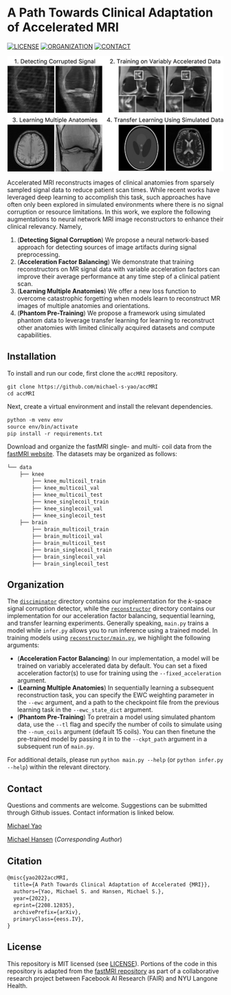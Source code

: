 # A Path Towards Clinical Adaptation of Accelerated MRI

[![LICENSE](https://img.shields.io/badge/license-MIT-green.svg)](LICENSE.md)
[![ORGANIZATION](https://img.shields.io/badge/Microsoft%20Research-0078d4?style=flat&logo=microsoft&logoColor=white)](https://www.microsoft.com/en-us/research/)
[![CONTACT](https://img.shields.io/badge/contact-michael.yao%40pennmedicine.upenn.edu-blue)](mailto:michael.yao@pennmedicine.upenn.edu)

![Accelerated MRI](docs/abstract.png)

Accelerated MRI reconstructs images of clinical anatomies from sparsely sampled signal data to reduce patient scan times. While recent works have leveraged deep learning to accomplish this task, such approaches have often only been explored in simulated environments where there is no signal corruption or resource limitations. In this work, we explore the following augmentations to neural network MRI image reconstructors to enhance their clinical relevancy. Namely,

  1. (**Detecting Signal Corruption**) We propose a neural network-based approach for detecting sources of image artifacts during signal preprocessing.
  2. (**Acceleration Factor Balancing**) We demonstrate that training reconstructors on MR signal data with variable acceleration factors can improve their average performance at any time step of a clinical patient scan.
  3. (**Learning Multiple Anatomies**) We offer a new loss function to overcome catastrophic forgetting when models learn to reconstruct MR images of multiple anatomies and orientations. 
  4. (**Phantom Pre-Training**) We propose a framework using simulated phantom data to leverage transfer learning for learning to reconstruct other anatomies with limited clinically acquired datasets and compute capabilities.

## Installation

To install and run our code, first clone the `accMRI` repository.

```
git clone https://github.com/michael-s-yao/accMRI
cd accMRI
```

Next, create a virtual environment and install the relevant dependencies.

```
python -m venv env
source env/bin/activate
pip install -r requirements.txt
```

Download and organize the fastMRI single- and multi- coil data from the [fastMRI website](https://fastmri.med.nyu.edu/). The datasets may be organized as follows:

```
└── data
    ├── knee       
        ├── knee_multicoil_train
        ├── knee_multicoil_val
        ├── knee_multicoil_test
        ├── knee_singlecoil_train
        ├── knee_singlecoil_val
        ├── knee_singlecoil_test
    ├── brain      
        ├── brain_multicoil_train
        ├── brain_multicoil_val
        ├── brain_multicoil_test
        ├── brain_singlecoil_train
        ├── brain_singlecoil_val
        ├── brain_singlecoil_test
```

## Organization

The [`disciminator`](./discriminator) directory contains our implementation for the *k*-space signal corruption detector, while the [`reconstructor`](./reconstructor) directory contains our implementation for our acceleration factor balancing, sequential learning, and transfer learning experiments. Generally speaking, `main.py` trains a model while `infer.py` allows you to run inference using a trained model. In training models using [`reconstructor/main.py`](./reconstructor/main.py), we highlight the following arguments:

  - (**Acceleration Factor Balancing**) In our implementation, a model will be trained on variably accelerated data by default. You can set a fixed acceleration factor(s) to use for training using the `--fixed_acceleration` argument.
  - (**Learning Multiple Anatomies**) In sequentially learning a subsequent reconstruction task, you can specify the EWC weighting parameter in the `--ewc` argument, and a path to the checkpoint file from the previous learning task in the `--ewc_state_dict` argument.
  - (**Phantom Pre-Training**) To pretrain a model using simulated phantom data, use the `--tl` flag and specify the number of coils to simulate using the `--num_coils` argument (default 15 coils). You can then finetune the pre-trained model by passing it in to the `--ckpt_path` argument in a subsequent run of `main.py`.

For additional details, please run `python main.py --help` (or `python infer.py --help`) within the relevant directory.

## Contact

Questions and comments are welcome. Suggestions can be submitted through Github issues. Contact information is linked below.

[Michael Yao](mailto:michael.yao@pennmedicine.upenn.edu)

[Michael Hansen](mailto:michael.hansen@microsoft.com) (*Corresponding Author*)

## Citation

    @misc{yao2022accMRI,
      title={A Path Towards Clinical Adaptation of Accelerated {MRI}},
      authors={Yao, Michael S. and Hansen, Michael S.},
      year={2022},
      eprint={2208.12835},
      archivePrefix={arXiv},
      primaryClass={eess.IV},
    }

## License

This repository is MIT licensed (see [LICENSE](LICENSE.md)). Portions of the code in this repository is adapted from the [fastMRI repository](https://github.com/facebookresearch/fastMRI) as part of a collaborative research project between Facebook AI Research (FAIR) and NYU Langone Health.
